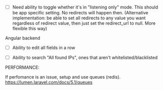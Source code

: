 * [ ] Need ability to toggle whether it's in "listening only" mode. This should be app specific setting.  No redirects will happen then. (Alternative implementation: be able to set all redirects to any value you want regardless of redirect value, then just set the redirect_url to null. More flexible this way)

Angular backend
* [ ] Ability to edit all fields in a row
* [ ] Ability to search "All found IPs", ones that aren't whitelisted/blacklisted


PERFORMANCE:

If perfomance is an issue, setup and use queues (redis). https://lumen.laravel.com/docs/5.1/queues